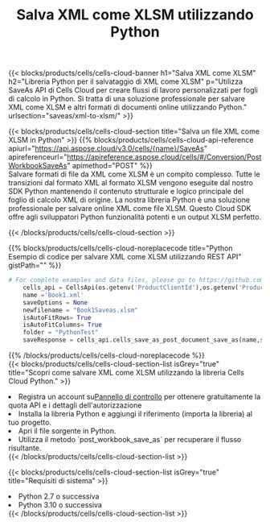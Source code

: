 ﻿---
title:  Salva XML come XLSM utilizzando Python
description:  Utilizzando Aspose.Cells Cloud SDK per Python per salvare il file in formato XML come file in formato XLSM.
kwords: Excel, Save XML as XLSM, REST, Python
howto: How to save XML as XLSM using Aspose.Cells Cloud Python library.
---
{{< blocks/products/cells/cells-cloud-banner h1="Salva XML come XLSM" h2="Libreria Python per il salvataggio di XML come XLSM" p="Utilizza SaveAs API di Cells Cloud per creare flussi di lavoro personalizzati per fogli di calcolo in Python. Si tratta di una soluzione professionale per salvare XML come XLSM e altri formati di documenti online utilizzando Python." urlsection="saveas/xml-to-xlsm/" >}}

{{< blocks/products/cells/cells-cloud-section title="Salva un file XML come XLSM in Python" >}}
{{% blocks/products/cells/cells-cloud-api-reference apiurl="https://api.aspose.cloud/v3.0/cells/{name}/SaveAs" apireferenceurl="https://apireference.aspose.cloud/cells/#/Conversion/PostWorkbookSaveAs" apimethod="POST" %}}
<br/>
Salvare formati di file da XML come XLSM è un compito complesso. Tutte le transizioni dal formato XML al formato XLSM vengono eseguite dal nostro SDK Python mantenendo il contenuto strutturale e logico principale del foglio di calcolo XML di origine. La nostra libreria Python è una soluzione professionale per salvare online XML come file XLSM. Questo Cloud SDK offre agli sviluppatori Python funzionalità potenti e un output XLSM perfetto.

{{< /blocks/products/cells/cells-cloud-section >}}

{{% blocks/products/cells/cells-cloud-noreplacecode title="Python Esempio di codice per salvare XML come XLSM utilizzando REST API" gistPath="" %}}
  
```python
# For complete examples and data files, please go to https://github.com/aspose-cells-cloud/aspose-cells-cloud-python/
    cells_api = CellsApi(os.getenv('ProductClientId'),os.getenv('ProductClientSecret'))
    name ='Book1.xml'    
    saveOptions = None
    newfilename = "Book1Saveas.xlsm"
    isAutoFitRows= True
    isAutoFitColumns= True
    folder = "PythonTest"
    saveResponse = cells_api.cells_save_as_post_document_save_as(name,save_options=saveOptions, newfilename=(folder +'/' + newfilename),folder=folder)
```
  
{{% /blocks/products/cells/cells-cloud-noreplacecode %}}
<br/>
{{< blocks/products/cells/cells-cloud-section-list isGrey="true" title="Scopri come salvare XML come XLSM utilizzando la libreria Cells Cloud Python." >}}
<li> Registra un account su<a href="https://dashboard.aspose.cloud/">Pannello di controllo</a> per ottenere gratuitamente la quota API e i dettagli dell'autorizzazione</li>
<li>Installa la libreria Python e aggiungi il riferimento (importa la libreria) al tuo progetto.</li>
<li>Apri il file sorgente in Python.</li>
<li>Utilizza il metodo `post_workbook_save_as` per recuperare il flusso risultante.</li>
{{< /blocks/products/cells/cells-cloud-section-list >}}

{{< blocks/products/cells/cells-cloud-section-list isGrey="true" title="Requisiti di sistema" >}}
<li>Python 2.7 o successiva</li>
<li>Python 3.10 o successiva</li>
{{< /blocks/products/cells/cells-cloud-section-list >}}
